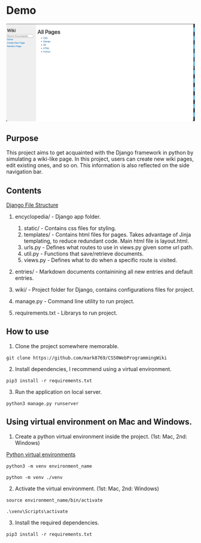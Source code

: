 # Demo

![](readmeResources/demo.gif)

## Purpose

This project aims to get acquainted with the Django framework in python by simulating a wiki-like page. In this project, users can create new wiki pages, edit existing ones, and so on. This information is also reflected on the side navigation bar.

## Contents

[Django File Structure](https://techvidvan.com/tutorials/django-project-structure-layout/)

1. encyclopedia/ - Django app folder.
    1. static/ - Contains css files for styling.
    2. templates/ - Contains html files for pages. Takes advantage of Jinja templating, to reduce redundant code. Main html file is layout.html.
    3. urls.py - Defines what routes to use in views.py given some url path.
    4. util.py - Functions that save/retrieve documents.
    5. views.py - Defines what to do when a specific route is visited.

2. entries/ - Markdown documents containining all new entries and default entries.
3. wiki/ - Project folder for Django, contains configurations files for project.
4. manage.py - Command line utility to run project.
5. requirements.txt - Librarys to run project.

## How to use

1. Clone the project somewhere memorable.

```
git clone https://github.com/mark8769/CS50WebProgrammingWiki
```

2. Install dependencies, I recommend using a virtual environment.

```
pip3 install -r requirements.txt
```

3. Run the application on local server.

```
python3 manage.py runserver
```

## Using virtual environment on Mac and Windows.

1. Create a python virtual environment inside the project. (1st: Mac, 2nd: Windows)

[Python virtual environments](https://docs.python.org/3/tutorial/venv.html)

```
python3 -m venv environment_name
```

```
python -m venv ./venv
```

2. Activate the virtual environment. (1st: Mac, 2nd: Windows)

```
source environment_name/bin/activate
```

```
.\venv\Scripts\activate
```

3. Install the required dependencies.

```
pip3 install -r requirements.txt
```